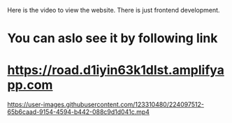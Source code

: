Here is the video to view the website. There is just frontend development.
# You can aslo see it by following link
# https://road.d1iyin63k1dlst.amplifyapp.com





https://user-images.githubusercontent.com/123310480/224097512-65b6caad-9154-4594-b442-088c9d1d041c.mp4


